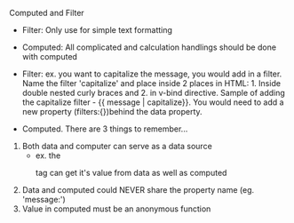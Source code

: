 Computed and Filter

- Filter: Only use for simple text formatting
- Computed: All complicated and calculation handlings should be done with computed


- Filter:
ex. you want to capitalize the message, you would add in a filter. Name the filter 'capitalize' and place inside 2 places in HTML: 1. Inside double nested curly braces and 2. in v-bind directive. Sample of adding the capitalize filter - {{ message | capitalize}}. You would need to add a new property (filters:{})behind the data property.


- Computed. There are 3 things to remember...
1. Both data and computer can serve as a data source
    - ex. the <p> tag can get it's value from data as well as computed
2. Data and computed could NEVER share the property name (eg. 'message:')
3. Value in computed must be an anonymous function